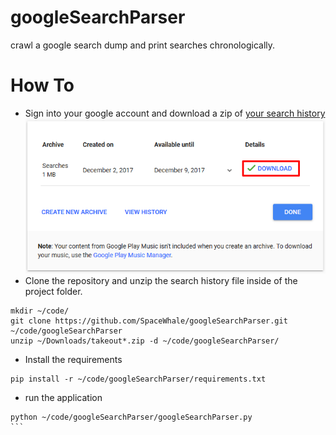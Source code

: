# googleSearchParser
crawl a google search dump and print searches chronologically.

# How To
* Sign into your google account and download a zip of [your search history](https://takeout.google.com/settings/takeout/downloads)
![alt text](https://github.com/SpaceWhale/googleSearchParser/blob/master/images/001.png "search takeout")
* Clone the repository and unzip the search history file inside of the project folder.
```
mkdir ~/code/
git clone https://github.com/SpaceWhale/googleSearchParser.git ~/code/googleSearchParser
unzip ~/Downloads/takeout*.zip -d ~/code/googleSearchParser/
```

* Install the requirements
```
pip install -r ~/code/googleSearchParser/requirements.txt
```

* run the application
````
python ~/code/googleSearchParser/googleSearchParser.py
```
